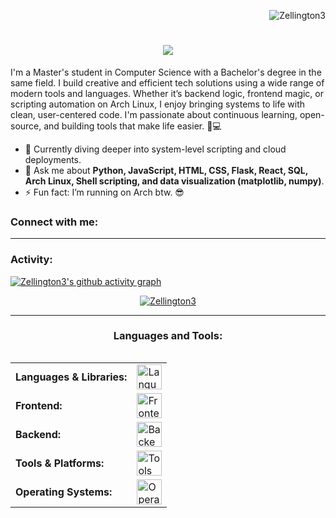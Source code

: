 <link rel="stylesheet" type='text/css' href="https://cdn.jsdelivr.net/gh/devicons/devicon@latest/devicon.min.css" />

<p align="right"> <img src="https://komarev.com/ghpvc/?username=Zellington3&label=Profile%20views&color=0e75b6&style=flat" alt="Zellington3" /> </p>

<h1 align="center">
  <a href="https://github.com/DenverCoder1/readme-typing-svg">
    <img src="https://readme-typing-svg.herokuapp.com/?font=Righteous&size=45&center=true&vCenter=true&width=600&height=80&duration=4000&color=45447C&lines=Hello+%F0%9F%8C%8E!;+I'm+Zach+Ellington!" />
  </a>
</h1>

I'm a Master's student in Computer Science with a Bachelor's degree in the same field. I build creative and efficient tech solutions using a wide range of modern tools and languages. Whether it’s backend logic, frontend magic, or scripting automation on Arch Linux, I enjoy bringing systems to life with clean, user-centered code. I'm passionate about continuous learning, open-source, and building tools that make life easier. 🧠💻

- 🌱 Currently diving deeper into system-level scripting and cloud deployments.
- 💬 Ask me about **Python, JavaScript, HTML, CSS, Flask, React, SQL, Arch Linux, Shell scripting, and data visualization (matplotlib, numpy)**.
- ⚡ Fun fact: I’m running on Arch btw. 😎

<h3 align="left">Connect with me:</h3>
<p align="left">
</p>



------
<h3 align="left">Activity:</h3>

[![Zellington3's github activity graph](https://github-readme-activity-graph.vercel.app/graph?username=Zellington3&bg_color=100f0f&color=4c5e9e&line=4c569e&point=403e41&area=true&hide_border=true)](https://github.com/ashutosh00710/github-readme-activity-graph)

<p align="center">
  <a href="https://github.com/Zellington3">
    <img src="https://github-readme-streak-stats.herokuapp.com/?user=Zellington3&&theme=tokyonight" alt="Zellington3" />
  </a>
</p>

------
<h3 align="center">Languages and Tools:</h3>
<table align="left">
  <tr>
    <td style="font-weight: bold;">Languages & Libraries:</td>
    <td><img height="40" src="https://skillicons.dev/icons?i=python,js,html,css,shell,sql,numpy,matplotlib" alt="Languages & Libraries" /></td>
  </tr>
  <tr>
    <td style="font-weight: bold;">Frontend:</td>
    <td><img height="40" src="https://skillicons.dev/icons?i=react,bootstrap,threejs" alt="Frontend" /></td>
  </tr>
  <tr>
    <td style="font-weight: bold;">Backend:</td>
    <td><img height="40" src="https://skillicons.dev/icons?i=flask,nodejs" alt="Backend" /></td>
  </tr>
  <tr>
    <td style="font-weight: bold;">Tools & Platforms:</td>
    <td><img height="40" src="https://skillicons.dev/icons?i=linux,bash,github,vscode" alt="Tools & Platforms" /></td>
  </tr>
  <tr>
    <td style="font-weight: bold;">Operating Systems:</td>
    <td><img height="40" src="https://skillicons.dev/icons?i=arch,ubuntu,windows" alt="Operating Systems" /></td>
  </tr>
</table>
